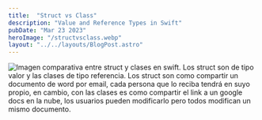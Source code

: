 ```yaml
---
title:  "Struct vs Class"
description: "Value and Reference Types in Swift"
pubDate: "Mar 23 2023"
heroImage: "/structvsclass.webp"
layout: "../../layouts/BlogPost.astro"
---
```


  ![Imagen comparativa entre struct y clases en swift. Los struct son de tipo valor y las clases de tipo referencia. Los struct son como compartir un documento de word por email, cada persona que lo reciba tendrá en suyo propio, en cambio, con las clases es como compartir el link a un google docs en la nube, los usuarios pueden modificarlo pero todos modifican un mismo documento.](../structvsclass.webp)
